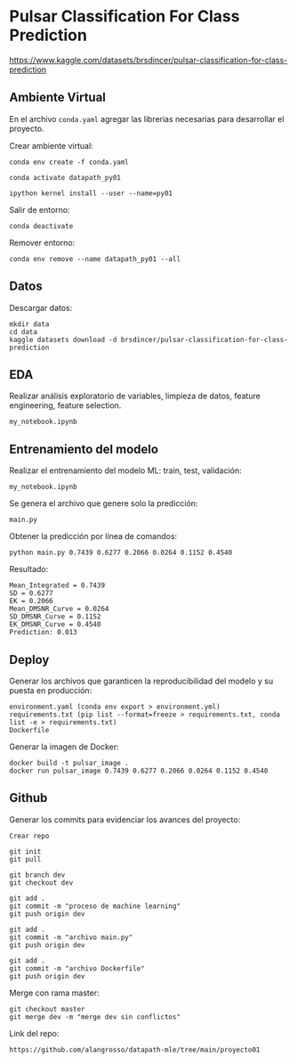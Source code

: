 # **Pulsar Classification For Class Prediction**

https://www.kaggle.com/datasets/brsdincer/pulsar-classification-for-class-prediction

## **Ambiente Virtual**

En el archivo `conda.yaml` agregar las librerias necesarias para desarrollar el proyecto.

Crear ambiente virtual:

    conda env create -f conda.yaml

    conda activate datapath_py01

    ipython kernel install --user --name=py01
    
Salir de entorno:
    
    conda deactivate

Remover entorno:

    conda env remove --name datapath_py01 --all

## **Datos**

Descargar datos:

    mkdir data
    cd data
    kaggle datasets download -d brsdincer/pulsar-classification-for-class-prediction

## **EDA**

Realizar análisis exploratorio de variables, limpieza de datos, feature engineering, feature selection.

    my_notebook.ipynb

## **Entrenamiento del modelo**

Realizar el entrenamiento del modelo ML: train, test, validación:

    my_notebook.ipynb

Se genera el archivo que genere solo la predicción:

    main.py

Obtener la predicción por línea de comandos:

    python main.py 0.7439 0.6277 0.2066 0.0264 0.1152 0.4540

Resultado:

    Mean_Integrated = 0.7439
    SD = 0.6277
    EK = 0.2066
    Mean_DMSNR_Curve = 0.0264
    SD_DMSNR_Curve = 0.1152
    EK_DMSNR_Curve = 0.4540
    Prediction: 0.013

## **Deploy**

Generar los archivos que garanticen la reproducibilidad del modelo y su puesta en producción:

    environment.yaml (conda env export > environment.yml)
    requirements.txt (pip list --format=freeze > requirements.txt, conda list -e > requirements.txt)
    Dockerfile

Generar la imagen de Docker:

    docker build -t pulsar_image .
    docker run pulsar_image 0.7439 0.6277 0.2066 0.0264 0.1152 0.4540

## **Github**

Generar los commits para evidenciar los avances del proyecto:

    Crear repo

    git init
    git pull

    git branch dev
    git checkout dev

    git add .
    git commit -m "proceso de machine learning"
    git push origin dev

    git add .
    git commit -m "archivo main.py"
    git push origin dev

    git add .
    git commit -m "archivo Dockerfile"
    git push origin dev

Merge con rama master:

    git checkout master
    git merge dev -m "merge dev sin conflictos"

Link del repo:

    https://github.com/alangrosso/datapath-mle/tree/main/proyecto01

